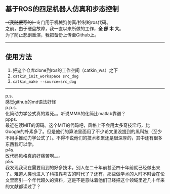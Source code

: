 ## 基于ROS的四足机器人仿真和步态控制

<s>（我随便写的）</s>专门用于机械狗仿真/控制的ros代码。  
之前，由于硬盘故障，我一直以来所做的工作，**全 部 木 大**。  
为了防止悲剧重演，我把备份上传至Github上。

***

## 使用方法
1. 把这个仓库clone到ros的工作空间（catkin_ws）之下  
2. `catkin_init_workspace src_dog`  
3. `catkin_make --source=src_dog`  

***

p.s.  
感觉github的md语法好怪  
p.p.s.  
化简动力学公式真的累死。。听说MMA的化简比matlab靠谱？  
ppps.  
最近在读MIT的源码。这个MIT的代码吧，风格上不会用太多奇技淫巧，比Google的朴素多了。但是他们的算法里面用了不少论文里没提到的黑科技（至少不用手推动力学公式了）。不得不说他们的技术积累还是很深厚的，其中还有很多东西我可以学。  
p4s.  
改代码风格真的好痛苦啊。。。  
p5s.  
我发现我现在需要用到的好多技术，别人在二十年前甚至四十年前就已经做出来了。难道人类也进入了科技靠考古的时代了？还有，那些做学术的人时不时会在论文里面引一个年代超久的资料，这是不是意味着他们已经把这个领域里近几十年来的文献都读过了？  

